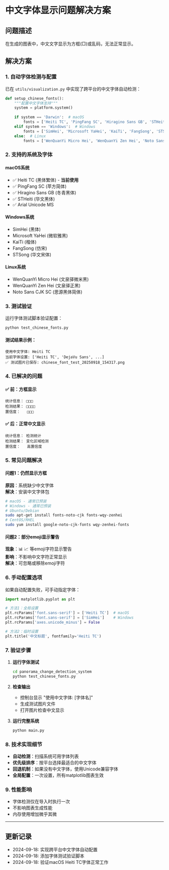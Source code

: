 # 中文字体显示问题解决方案

## 问题描述
在生成的图表中，中文文字显示为方框(□)或乱码，无法正常显示。

## 解决方案

### 1. 自动字体检测与配置
已在 `utils/visualization.py` 中实现了跨平台的中文字体自动检测：

```python
def setup_chinese_fonts():
    """配置中文字体支持"""
    system = platform.system()
    
    if system == 'Darwin':  # macOS
        fonts = ['Heiti TC', 'PingFang SC', 'Hiragino Sans GB', 'STHeiti', 'Arial Unicode MS', 'DejaVu Sans']
    elif system == 'Windows':  # Windows
        fonts = ['SimHei', 'Microsoft YaHei', 'KaiTi', 'FangSong', 'STSong', 'DejaVu Sans']
    else:  # Linux
        fonts = ['WenQuanYi Micro Hei', 'WenQuanYi Zen Hei', 'Noto Sans CJK SC', 'DejaVu Sans', 'Liberation Sans']
```

### 2. 支持的系统及字体

#### macOS系统
- ✅ Heiti TC (黑体繁体) - **当前使用**
- ✅ PingFang SC (苹方简体)
- ✅ Hiragino Sans GB (冬青黑体)
- ✅ STHeiti (华文黑体)
- ✅ Arial Unicode MS

#### Windows系统
- SimHei (黑体)
- Microsoft YaHei (微软雅黑)
- KaiTi (楷体)
- FangSong (仿宋)
- STSong (华文宋体)

#### Linux系统
- WenQuanYi Micro Hei (文泉驿微米黑)
- WenQuanYi Zen Hei (文泉驿正黑)
- Noto Sans CJK SC (思源黑体简体)

### 3. 测试验证
运行字体测试脚本验证配置：
```bash
python test_chinese_fonts.py
```

#### 测试结果示例：
```
使用中文字体: Heiti TC
当前字体设置: ['Heiti TC', 'DejaVu Sans', ...]
✅ 测试图片已保存: chinese_font_test_20250918_154317.png
```

### 4. 已解决的问题

#### ✅ 前：方框显示
```
统计信息： □□□ 
检测结果： □□□□
置信度：   □□□
```

#### ✅ 后：正常中文显示
```
统计信息： 检测统计
检测结果： 变化区域检测
置信度：   高置信度
```

### 5. 常见问题解决

#### 问题1：仍然显示方框
**原因**：系统缺少中文字体  
**解决**：安装中文字体包
```bash
# macOS - 通常已预装
# Windows - 通常已预装
# Ubuntu/Debian
sudo apt-get install fonts-noto-cjk fonts-wqy-zenhei
# CentOS/RHEL
sudo yum install google-noto-cjk-fonts wqy-zenhei-fonts
```

#### 问题2：部分emoji显示警告
**现象**：📊 📈 等emoji字符显示警告  
**影响**：不影响中文字符正常显示  
**解决**：可忽略或移除emoji字符

### 6. 手动配置选项
如果自动配置失败，可手动指定字体：

```python
import matplotlib.pyplot as plt

# 方法1：全局设置
plt.rcParams['font.sans-serif'] = ['Heiti TC']  # macOS
plt.rcParams['font.sans-serif'] = ['SimHei']    # Windows
plt.rcParams['axes.unicode_minus'] = False

# 方法2：临时设置
plt.title('中文标题', fontfamily='Heiti TC')
```

### 7. 验证步骤

1. **运行字体测试**
   ```bash
   cd panorama_change_detection_system
   python test_chinese_fonts.py
   ```

2. **检查输出**
   - 控制台显示 "使用中文字体: [字体名]"
   - 生成测试图片文件
   - 打开图片检查中文显示

3. **运行完整系统**
   ```bash
   python main.py
   ```

### 8. 技术实现细节

- **自动检测**：扫描系统可用字体列表
- **优先级排序**：按平台选择最适合的中文字体
- **回退机制**：如果没有中文字体，使用Unicode兼容字体
- **全局配置**：一次设置，所有matplotlib图表生效

### 9. 性能影响
- 字体检测仅在导入时执行一次
- 不影响图表生成性能
- 内存使用增加微乎其微

---

## 更新记录
- 2024-09-18: 实现跨平台中文字体自动配置
- 2024-09-18: 添加字体测试验证脚本
- 2024-09-18: 验证macOS Heiti TC字体正常工作
